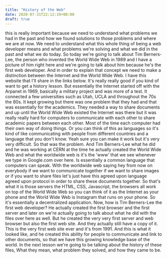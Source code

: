 ```yaml
---
title: "History of the Web"
date: 2020-07-31T22:12:19+08:00
draft: true
---
```



this is really important because
we need to understand what problems we had
in the past and how we found solutions to those
problems and where we are at now. We need to understand
what this whole thing of being a web developer means
and what problems we're solving and what we did
in the past and what we do today.
So today we're going to talk about Tim Berners-Lee,
the person who invented the World Wide Web in 1989
and I have a picture of him right here and we're
going to talk about him because he's the first web
developer.
And in order to explain that concept we need
to make a distinction between the Internet
and the World Wide Web.
I have this website that I'll
share in the links below.
It's really really good if you kind
of want to get a history lesson.
But essentially the Internet started off with the
Arpanet in 1969, basically a military project
and was more of a test.
It connected a few universities such as
Utah, UCLA and throughout the 70s the 80s.
It kept growing but there was one problem that they
had and that was essentially for the academics.
They needed a way to share documents and up until
the World Wide Web existed the Internet was there
but it was really really hard for computers to
communicate with each other to share academic papers
between each other.
Most of the time each computer
had their own way of doing things.
Or you can think of this as languages so it's kind
of like communicating with people from different
countries and a language
that you don't know.
Yeah sure you can make it work
but it's very very difficult.
So that was the problem.
And Tim Berners-Lee what he did and he was working
at CERN at the time he actually created the World
Wide Web and what the worldwide web is it's the
'www' that we see whenever we type in Google.com
over here.
Is essentially a common language
that computers can speak.
With the worldwide web saying hey from now on
everybody if we want to communicate together if we
want to share images or if you want to share files
let's just have this agreed upon language agreed
upon protocol in order to
share these documents together.
So that's what it is
those servers the HTML, CSS, Javascript, the browsers
all work on top of the World Wide Web so you can
think of it as the Internet as your phone and the
World Wide Web is Instagram that runs on your phone.
So it's essentially a
decentralized application.
Now, how is Tim Berners-Lee
the first web developer?
He actually created the first browser and the
first server and later on we're actually going to
talk about what he did with
the files over here as well.
But he created the very very first server and
web browser but also the first web site.
And they actually still have a copy of it.
This is the very first web
site ever and it's from 1991.
And this is what it looked like, and he created this
ability for people to communicate and link to other
documents, so that we have this growing knowledge
base of the world. In the next lesson we're going to
be talking about the
history of these files,
What they mean, what problem they solved, and how
they came to be.


